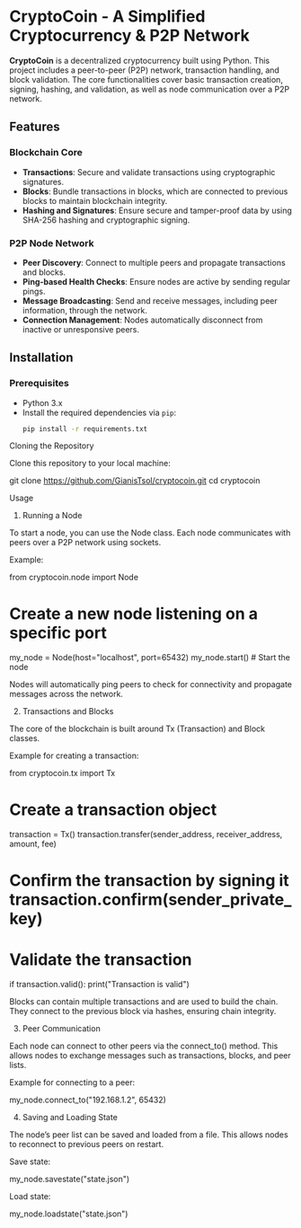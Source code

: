 # CryptoCoin - A Simplified Cryptocurrency & P2P Network

**CryptoCoin** is a decentralized cryptocurrency built using Python. This project includes a peer-to-peer (P2P) network, transaction handling, and block validation. The core functionalities cover basic transaction creation, signing, hashing, and validation, as well as node communication over a P2P network.

## Features

### Blockchain Core
- **Transactions**: Secure and validate transactions using cryptographic signatures.
- **Blocks**: Bundle transactions in blocks, which are connected to previous blocks to maintain blockchain integrity.
- **Hashing and Signatures**: Ensure secure and tamper-proof data by using SHA-256 hashing and cryptographic signing.

### P2P Node Network
- **Peer Discovery**: Connect to multiple peers and propagate transactions and blocks.
- **Ping-based Health Checks**: Ensure nodes are active by sending regular pings.
- **Message Broadcasting**: Send and receive messages, including peer information, through the network.
- **Connection Management**: Nodes automatically disconnect from inactive or unresponsive peers.

## Installation

### Prerequisites
- Python 3.x
- Install the required dependencies via `pip`:
  ```bash
  pip install -r requirements.txt

Cloning the Repository

Clone this repository to your local machine:

 git clone https://github.com/GianisTsol/cryptocoin.git
 cd cryptocoin

Usage

1. Running a Node

To start a node, you can use the Node class. Each node communicates with peers over a P2P network using sockets.

Example:

 from cryptocoin.node import Node

 # Create a new node listening on a specific port
 my_node = Node(host="localhost", port=65432)
 my_node.start()  # Start the node

Nodes will automatically ping peers to check for connectivity and propagate messages across the network.

2. Transactions and Blocks

The core of the blockchain is built around Tx (Transaction) and Block classes.

Example for creating a transaction:

 from cryptocoin.tx import Tx

 # Create a transaction object
 transaction = Tx()
 transaction.transfer(sender_address, receiver_address, amount, fee)

 # Confirm the transaction by signing it transaction.confirm(sender_private_key)

 # Validate the transaction
 if transaction.valid():
     print("Transaction is valid")

Blocks can contain multiple transactions and are used to build the chain. They connect to the previous block via hashes, ensuring chain integrity.

3. Peer Communication

Each node can connect to other peers via the connect_to() method. This allows nodes to exchange messages such as transactions, blocks, and peer lists.

Example for connecting to a peer:

 my_node.connect_to("192.168.1.2", 65432)

4. Saving and Loading State

The node’s peer list can be saved and loaded from a file. This allows nodes to reconnect to previous peers on restart.

Save state:

 my_node.savestate("state.json")

Load state:

 my_node.loadstate("state.json")
